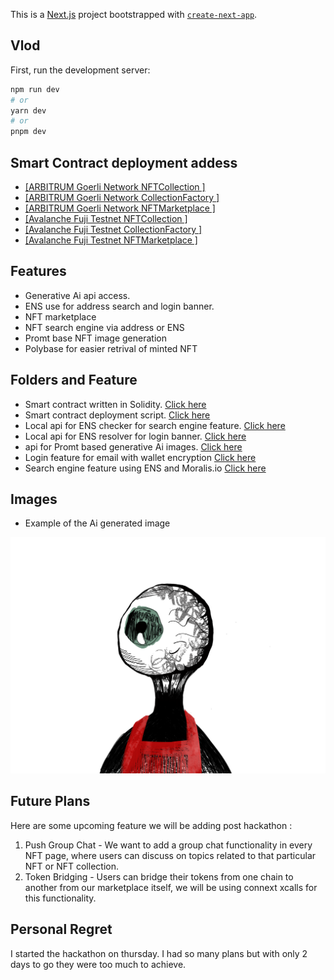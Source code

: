 This is a [Next.js](https://nextjs.org/) project bootstrapped with [`create-next-app`](https://github.com/vercel/next.js/tree/canary/packages/create-next-app).

## Vlod

First, run the development server:

```bash
npm run dev
# or
yarn dev
# or
pnpm dev
```

## Smart Contract deployment addess 
- [[ARBITRUM Goerli Network NFTCollection ]](https://goerli.arbiscan.io/address/0xd780ab2cc08602508ed61b13010713eab96fcdb6)
- [[ARBITRUM Goerli Network CollectionFactory ]](https://goerli.arbiscan.io/address/0x0251a699622506150402c00401e1756d895be124)
- [[ARBITRUM Goerli Network NFTMarketplace ]](https://goerli.arbiscan.io/address/0x443B838748c2573d9B0372C95ba613F59FDd347C)
- [[Avalanche Fuji Testnet NFTCollection ]](https://testnet.snowtrace.io/address/0xd780ab2cc08602508ed61b13010713eab96fcdb6)
- [[Avalanche Fuji Testnet CollectionFactory ]](https://testnet.snowtrace.io/address/0x0251a699622506150402c00401e1756d895be124)
- [[Avalanche Fuji Testnet NFTMarketplace ]](https://testnet.snowtrace.io/address/0x443B838748c2573d9B0372C95ba613F59FDd347C)


## Features


-  Generative Ai api access.
-  ENS use for address search and login banner.
-  NFT marketplace
-  NFT search engine via address or ENS
-  Promt base NFT image generation
-  Polybase for easier retrival of minted NFT


## Folders and Feature


- Smart contract written in Solidity. [Click here](https://github.com/diposs/vlod/blob/main/public/Contracts/)
- Smart contract deployment script. [Click here](https://github.com/diposs/vlod/blob/main/public/script/)
- Local api for ENS checker for search engine feature. [Click here](https://github.com/diposs/vlod/blob/main/pages/api/ensck.ts)
- Local api for ENS resolver for login banner. [Click here](https://github.com/diposs/vlod/blob/main/pages/api/ensnm.ts)
- api for Promt based generative Ai images. [Click here](https://github.com/diposs/vlod/blob/main/pages/api/gen.ts)
- Login feature for email with wallet encryption [Click here](https://github.com/diposs/vlod/blob/main/components/container/HeaderContainer.tsx)
- Search engine feature using ENS and Moralis.io [Click here](https://github.com/diposs/vlod/blob/main/components/container/searchresult.tsx)

## Images


-  Example of the Ai generated image
<img src='./public/example.png' alt='lurking Darkness' />


## Future Plans

Here are some upcoming feature we will be adding post hackathon :

1) Push Group Chat - 
We want to add a group chat functionality in every NFT page, where users can discuss on topics related to that particular NFT or NFT collection.
2) Token Bridging -
Users can bridge their tokens from one chain to another from our marketplace itself, we will be using connext xcalls for this functionality.


## Personal Regret 
I started the hackathon on thursday. I had so many plans but with only 2 days to go they were too much to achieve. 
